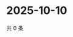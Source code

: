 # 2025-10-10

共 0 条

<!-- BEGIN ZHIHUQUESTIONS -->
<!-- 最后更新时间 Fri Oct 10 2025 10:18:25 GMT+0800 (China Standard Time) -->

<!-- END ZHIHUQUESTIONS -->
